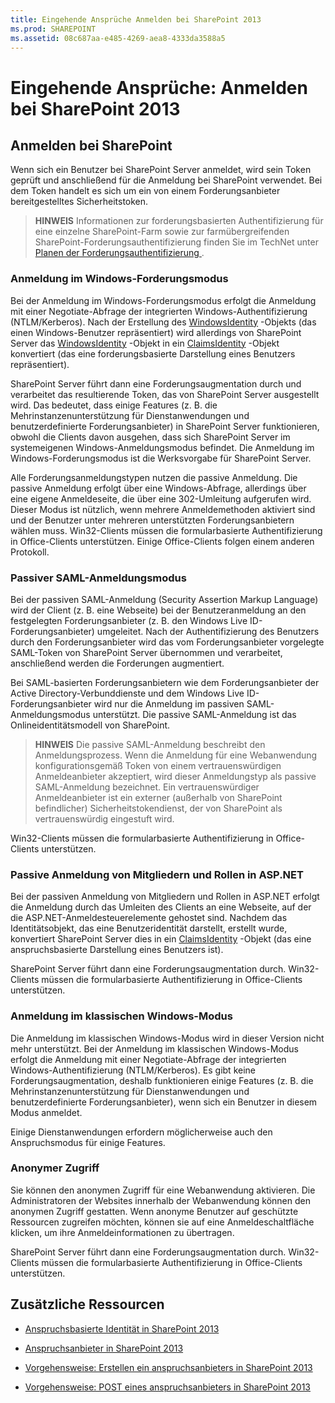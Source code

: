 ```yaml
---
title: Eingehende Ansprüche Anmelden bei SharePoint 2013
ms.prod: SHAREPOINT
ms.assetid: 08c687aa-e485-4269-aea8-4333da3588a5
---
```



# Eingehende Ansprüche: Anmelden bei SharePoint 2013

## Anmelden bei SharePoint

Wenn sich ein Benutzer bei SharePoint Server anmeldet, wird sein Token geprüft und anschließend für die Anmeldung bei SharePoint verwendet. Bei dem Token handelt es sich um ein von einem Forderungsanbieter bereitgestelltes Sicherheitstoken. 
  
    
    

> **HINWEIS**
> Informationen zur forderungsbasierten Authentifizierung für eine einzelne SharePoint-Farm sowie zur farmübergreifenden SharePoint-Forderungsauthentifizierung finden Sie im TechNet unter  [Planen der Forderungsauthentifizierung ](http://technet.microsoft.com/de-de/library/cc262350.aspx). 
  
    
    


### Anmeldung im Windows-Forderungsmodus

Bei der Anmeldung im Windows-Forderungsmodus erfolgt die Anmeldung mit einer Negotiate-Abfrage der integrierten Windows-Authentifizierung (NTLM/Kerberos). Nach der Erstellung des  [WindowsIdentity](https://msdn.microsoft.com/library/System.Security.Principal.WindowsIdentity.aspx) -Objekts (das einen Windows-Benutzer repräsentiert) wird allerdings von SharePoint Server das [WindowsIdentity](https://msdn.microsoft.com/library/System.Security.Principal.WindowsIdentity.aspx) -Objekt in ein [ClaimsIdentity](https://msdn.microsoft.com/library/Microsoft.IdentityModel.Claims.ClaimsIdentity.aspx) -Objekt konvertiert (das eine forderungsbasierte Darstellung eines Benutzers repräsentiert).
  
    
    
SharePoint Server führt dann eine Forderungsaugmentation durch und verarbeitet das resultierende Token, das von SharePoint Server ausgestellt wird. Das bedeutet, dass einige Features (z. B. die Mehrinstanzenunterstützung für Dienstanwendungen und benutzerdefinierte Forderungsanbieter) in SharePoint Server funktionieren, obwohl die Clients davon ausgehen, dass sich SharePoint Server im systemeigenen Windows-Anmeldungsmodus befindet. Die Anmeldung im Windows-Forderungsmodus ist die Werksvorgabe für SharePoint Server. 
  
    
    
Alle Forderungsanmeldungstypen nutzen die passive Anmeldung. Die passive Anmeldung erfolgt über eine Windows-Abfrage, allerdings über eine eigene Anmeldeseite, die über eine 302-Umleitung aufgerufen wird. Dieser Modus ist nützlich, wenn mehrere Anmeldemethoden aktiviert sind und der Benutzer unter mehreren unterstützten Forderungsanbietern wählen muss. Win32-Clients müssen die formularbasierte Authentifizierung in Office-Clients unterstützen. Einige Office-Clients folgen einem anderen Protokoll.
  
    
    

### Passiver SAML-Anmeldungsmodus

Bei der passiven SAML-Anmeldung (Security Assertion Markup Language) wird der Client (z. B. eine Webseite) bei der Benutzeranmeldung an den festgelegten Forderungsanbieter (z. B. den Windows Live ID-Forderungsanbieter) umgeleitet. Nach der Authentifizierung des Benutzers durch den Forderungsanbieter wird das vom Forderungsanbieter vorgelegte SAML-Token von SharePoint Server übernommen und verarbeitet, anschließend werden die Forderungen augmentiert. 
  
    
    
Bei SAML-basierten Forderungsanbietern wie dem Forderungsanbieter der Active Directory-Verbunddienste und dem Windows Live ID-Forderungsanbieter wird nur die Anmeldung im passiven SAML-Anmeldungsmodus unterstützt. Die passive SAML-Anmeldung ist das Onlineidentitätsmodell von SharePoint. 
  
    
    

> **HINWEIS**
> Die passive SAML-Anmeldung beschreibt den Anmeldungsprozess. Wenn die Anmeldung für eine Webanwendung konfigurationsgemäß Token von einem vertrauenswürdigen Anmeldeanbieter akzeptiert, wird dieser Anmeldungstyp als passive SAML-Anmeldung bezeichnet. Ein vertrauenswürdiger Anmeldeanbieter ist ein externer (außerhalb von SharePoint befindlicher) Sicherheitstokendienst, der von SharePoint als vertrauenswürdig eingestuft wird. 
  
    
    

Win32-Clients müssen die formularbasierte Authentifizierung in Office-Clients unterstützen. 
  
    
    

### Passive Anmeldung von Mitgliedern und Rollen in ASP.NET

Bei der passiven Anmeldung von Mitgliedern und Rollen in ASP.NET erfolgt die Anmeldung durch das Umleiten des Clients an eine Webseite, auf der die ASP.NET-Anmeldesteuerelemente gehostet sind. Nachdem das Identitätsobjekt, das eine Benutzeridentität darstellt, erstellt wurde, konvertiert SharePoint Server dies in ein  [ClaimsIdentity](https://msdn.microsoft.com/library/Microsoft.IdentityModel.Claims.ClaimsIdentity.aspx) -Objekt (das eine anspruchsbasierte Darstellung eines Benutzers ist).
  
    
    
SharePoint Server führt dann eine Forderungsaugmentation durch. Win32-Clients müssen die formularbasierte Authentifizierung in Office-Clients unterstützen.
  
    
    

### Anmeldung im klassischen Windows-Modus

Die Anmeldung im klassischen Windows-Modus wird in dieser Version nicht mehr unterstützt. Bei der Anmeldung im klassischen Windows-Modus erfolgt die Anmeldung mit einer Negotiate-Abfrage der integrierten Windows-Authentifizierung (NTLM/Kerberos). Es gibt keine Forderungsaugmentation, deshalb funktionieren einige Features (z. B. die Mehrinstanzenunterstützung für Dienstanwendungen und benutzerdefinierte Forderungsanbieter), wenn sich ein Benutzer in diesem Modus anmeldet. 
  
    
    
Einige Dienstanwendungen erfordern möglicherweise auch den Anspruchsmodus für einige Features.
  
    
    

### Anonymer Zugriff

Sie können den anonymen Zugriff für eine Webanwendung aktivieren. Die Administratoren der Websites innerhalb der Webanwendung können den anonymen Zugriff gestatten. Wenn anonyme Benutzer auf geschützte Ressourcen zugreifen möchten, können sie auf eine Anmeldeschaltfläche klicken, um ihre Anmeldeinformationen zu übertragen. 
  
    
    
SharePoint Server führt dann eine Forderungsaugmentation durch. Win32-Clients müssen die formularbasierte Authentifizierung in Office-Clients unterstützen.
  
    
    

## Zusätzliche Ressourcen
<a name="bk_addresources"> </a>


-  [Anspruchsbasierte Identität in SharePoint 2013](claims-based-identity-in-sharepoint-2013.md)
    
  
-  [Anspruchsanbieter in SharePoint 2013](claims-provider-in-sharepoint-2013.md)
    
  
-  [Vorgehensweise: Erstellen ein anspruchsanbieters in SharePoint 2013](how-to-create-a-claims-provider-in-sharepoint-2013.md)
    
  
-  [Vorgehensweise: POST eines anspruchsanbieters in SharePoint 2013](how-to-deploy-a-claims-provider-in-sharepoint-2013.md)
    
  

